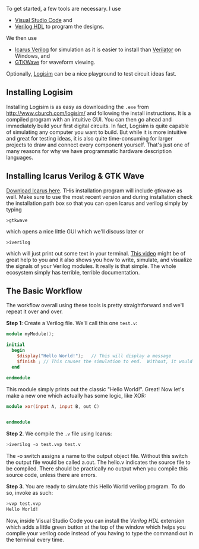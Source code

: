 To get started, a few tools are necessary. I use
+ [Visual Studio Code](https://code.visualstudio.com/) and
+ [Verilog HDL](https://en.wikipedia.org/wiki/Verilog)
to program the designs.

We then use
+ [Icarus Verilog](https://github.com/steveicarus/iverilog?tab=readme-ov-file#table-of-contents) for simulation as it is easier to install than [Verilator](https://github.com/verilator/verilator) on Windows, and
+ [GTKWave](https://gtkwave.github.io/gtkwave/install/win.html) for waveform viewing.

Optionally, [Logisim](http://www.cburch.com/logisim/) can be a nice playground to test circuit ideas fast.

## Installing Logisim
Installing Logisim is as easy as downloading the `.exe` from http://www.cburch.com/logisim/ and following the install instructions. It is a compiled program with an intuitive GUI. You can then go ahead and immediately build your first digital circuits. In fact, Logisim is quite capable of simulating any computer you want to build. But while it is more intuitive and great for testing ideas, it is also quite time-consuming for larger projects to draw and connect every component yourself. That's just one of many reasons for why we have programmatic hardware description languages.

## Installing Icarus Verilog & GTK Wave
[Download Icarus here](https://bleyer.org/icarus/). THis installation program will include gtkwave as well. Make sure to use the most recent version and during installation check the installation path box so that you can open Icarus and verilog simply by typing
```
>gtkwave
```
which opens a nice little GUI which we'll discuss later or
```
>iverilog
```
which will just print out some text in your terminal. [This video](https://www.youtube.com/watch?v=FqIhFxf9kFM) might be of great help to you and it also shows you how to write, simulate, and visualize the signals of your Verilog modules. It really is that simple. The whole ecosystem simply has terrible, terrible documentation.

## The Basic Workflow
The workflow overall using these tools is pretty straightforward and we'll repeat it over and over.

**Step 1**: Create a Verilog file. We'll call this one `test.v`:

```verilog
module myModule();

initial
  begin
    $display("Hello World!");   // This will display a message
    $finish ; // This causes the simulation to end.  Without, it would go on..and on.
  end

endmodule
```

This module simply prints out the classic "Hello World!". Great! Now let's make a new one which actually has some logic, like XOR:

```verilog
module xor(input A, input B, out C)


endmodule
```

**Step 2**. We compile the `.v` file using Icarus:

```bash
>iverilog -o test.vvp test.v
```

The -o switch assigns a name to the output object file. Without this switch the output file would be called a.out. The hello.v indicates the source file to be compiled. There should be practically no output when you compile this source code, unless there are errors.

**Step 3**. You are ready to simulate this Hello World verilog program. To do so, invoke as such:
```bash
>vvp test.vvp 
Hello World!
```

Now, inside Visual Studio Code you can install the _Verilog HDL_ extension which adds a little green button at the top of the window which helps you compile your verilog code instead of you having to type the command out in the terminal every time.